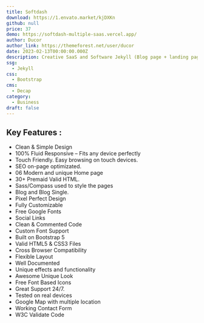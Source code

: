 ```yaml
---
title: Softdash
download: https://1.envato.market/kjDXKn
github: null
price: 37
demo: https://softdash-multiple-saas.vercel.app/
author: Ducor
author_link: https://themeforest.net/user/ducor
date: 2023-02-13T00:00:00.000Z
description: Creative SaaS and Software Jekyll (Blog page + landing page + Multiple page) template.
ssg:
  - Jekyll
css:
  - Bootstrap
cms:
  - Decap
category:
  - Business
draft: false
---
```

## Key Features :

- Clean & Simple Design
- 100% Fluid Responsive – Fits any device perfectly
- Touch Friendly. Easy browsing on touch devices.
- SEO on-page optimizated.
- 06 Modern and unique Home page
- 30+ Premaid Valid HTML.
- Sass/Compass used to style the pages
- Blog and Blog Single.
- Pixel Perfect Design
- Fully Customizable
- Free Google Fonts
- Social Links
- Clean & Commented Code
- Custom Font Support
- Built on Bootstrap 5
- Valid HTML5 & CSS3 Files
- Cross Browser Compatibility
- Flexible Layout
- Well Documented
- Unique effects and functionality
- Awesome Unique Look
- Free Font Based Icons
- Great Support 24/7.
- Tested on real devices
- Google Map with multiple location
- Working Contact Form
- W3C Validate Code
